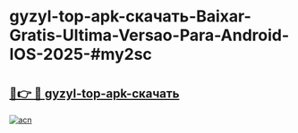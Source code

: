 # gyzyl-top-apk-скачать-Baixar-Gratis-Ultima-Versao-Para-Android-IOS-2025-#my2sc

# <h2><a href="https://ainizakaria.my?title=gyzyl-top-apk-скачать&ref=25M">🔗👉 🔴 gyzyl-top-apk-скачать</a></h2>

[![acn](https://github.com/user-attachments/assets/0f9c940e-d8b0-45ae-aac7-cd30a18b3e1c)](https://ainizakaria.my?title=gyzyl-top-apk-скачать&ref=25M)

